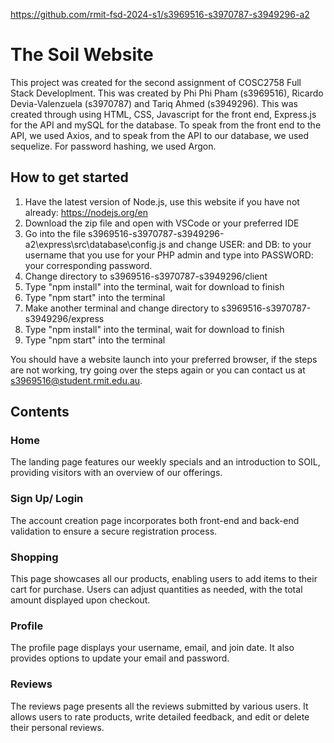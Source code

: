 https://github.com/rmit-fsd-2024-s1/s3969516-s3970787-s3949296-a2
# The Soil Website
This project was created for the second assignment of COSC2758 Full Stack Developlment. This was created by Phi Phi Pham (s3969516), Ricardo Devia-Valenzuela (s3970787) and Tariq Ahmed (s3949296). This was created through using HTML, CSS, Javascript for the front end, Express.js for the API and mySQL for the database. To speak from the front end to the API, we used Axios, and to speak from the API to our database, we used sequelize. For password hashing, we used Argon. 

## How to get started
1. Have the latest version of Node.js, use this website if you have not already: https://nodejs.org/en
2. Download the zip file and open with VSCode or your preferred IDE
3. Go into the file s3969516-s3970787-s3949296-a2\express\src\database\config.js and change USER: and DB: to your username that you use for your PHP admin and type into PASSWORD: your corresponding password.
4. Change directory to s3969516-s3970787-s3949296/client
5. Type "npm install" into the terminal, wait for download to finish
6. Type "npm start" into the terminal
7. Make another terminal and change directory to s3969516-s3970787-s3949296/express
8. Type "npm install" into the terminal, wait for download to finish
9. Type "npm start" into the terminal

You should have a website launch into your preferred browser, if the steps are not working, try going over the steps again or you can contact us at s3969516@student.rmit.edu.au.
## Contents
### Home 
The landing page features our weekly specials and an introduction to SOIL, providing visitors with an overview of our offerings.

### Sign Up/ Login 
The account creation page incorporates both front-end and back-end validation to ensure a secure registration process.

### Shopping
This page showcases all our products, enabling users to add items to their cart for purchase. Users can adjust quantities as needed, with the total amount displayed upon checkout.

### Profile
The profile page displays your username, email, and join date. It also provides options to update your email and password.

### Reviews 
The reviews page presents all the reviews submitted by various users. It allows users to rate products, write detailed feedback, and edit or delete their personal reviews.



